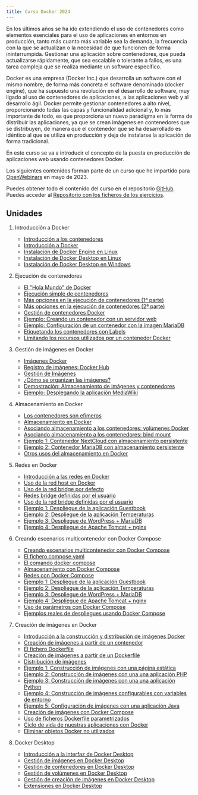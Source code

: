 ```yaml
---
title: Curso Docker 2024
---
```


En los últimos años se ha ido extendiendo el uso de contenedores como elementos esenciales para el uso de aplicaciones en entornos en producción, tanto más cuanto más variable sea la demanda, la frecuencia con la que se actualizan o la necesidad de que funcionen de forma ininterrumpida.
Gestionar una aplicación sobre contenedores, que pueda actualizarse rápidamente, que sea escalable o tolerante a fallos, es una tarea compleja que se realiza mediante un software específico.

Docker es una empresa (Docker Inc.) que desarrolla un software con el mismo nombre, de forma más concreta el software denominado (docker engine), que ha supuesto una revolución en el desarrollo de software, muy ligado al uso de contenedores de aplicaciones, a las aplicaciones web y al desarrollo ágil.
Docker permite gestionar contenedores a alto nivel, proporcionando todas las capas y funcionalidad adicional y, lo más importante de todo, es que proporciona un nuevo paradigma en la forma de distribuir las aplicaciones, ya que se crean imágenes en contenedores que se distribuyen, de manera que el contenedor que se ha desarrollado es idéntico al que se utiliza en producción y deja de instalarse la aplicación de forma tradicional.

En este curso se va a introducir el concepto de la puesta en producción de aplicaciones web usando contenedores Docker.

Los siguientes contenidos forman parte de un curso que he impartido para [OpenWebinars](https://openwebinars.net/cursos/docker-introduccion/) en mayo de 2023.

Puedes obtener todo el contenido del curso en el repositorio [GitHub](https://github.com/josedom24/curso_docker_ow). Puedes acceder al [Repositorio con los ficheros de los ejercicios](https://github.com/josedom24/ejemplos_curso_docker_ow).


## Unidades

1. Introducción a Docker
    * [Introducción a los contenedores](contenido/modulo1/01_contenedores.html)
    * [Introducción a Docker](contenido/modulo1/02_docker.html)
    * [Instalación de Docker Engine en Linux](contenido/modulo1/03_instalacion_linux.html)
    * [Instalación de Docker Desktop en Linux](contenido/modulo1/04_desktop_linux.html)
    * [Instalación de Docker Desktop en Windows](contenido/modulo1/05_desktop_windows.html)
    
2. Ejecución de contenedores
    * [El "Hola Mundo" de Docker](contenido/modulo2/01_holamundo.html) 
    * [Ejecución simple de contenedores](contenido/modulo2/02_contenedor.html) 
    * [Más opciones en la ejecución de contenedores (1ª parte)](contenido/modulo2/03_masopciones.html)
    * [Más opciones en la ejecución de contenedores (2ª parte)](contenido/modulo2/04_masopciones2.html)
    * [Gestión de contenedores Docker](contenido/modulo2/05_gestion.html)
    * [Ejemplo: Creando un contenedor con un servidor web](contenido/modulo2/06_web.html)
    * [Ejemplo: Configuración de un contenedor con la imagen MariaDB](contenido/modulo2/07_mariadb.html)
    * [Etiquetando los contenedores con Labels](contenido/modulo2/08_labels.html)
    * [Limitando los recursos utilizados por un contenedor Docker](contenido/modulo2/09_limite.html)

3. Gestión de imágenes en Docker
    * [Imágenes Docker](contenido/modulo3/01_imagenes.html)
    * [Registro de imágenes: Docker Hub](contenido/modulo3/02_dockerhub.html)
    * [Gestión de Imágenes](contenido/modulo3/03_gestion.html)
    * [¿Cómo se organizan las imágenes?](contenido/modulo3/04_organizacion.html)
    * [Demostración: Almacenamiento de imágenes y contenedores](contenido/modulo3/05_almacenamiento.html)
    * [Ejemplo: Desplegando la aplicación MediaWiki](contenido/modulo3/06_mediawiki.html)

4. Almacenamiento en Docker
    * [Los contenedores son efímeros](contenido/modulo4/01_efimeros.html)
    * [Almacenamiento en Docker](contenido/modulo4/02_almacenamiento.html)
    * [Asociando almacenamiento a los contenedores: volúmenes Docker](contenido/modulo4/03_volumen.html)
    * [Asociando almacenamiento a los contenedores: bind mount](contenido/modulo4/04_bindmount.html)
    * [Ejemplo 1: Contenedor NextCloud con almacenamiento persistente](contenido/modulo4/05_nextcloud.html)
    * [Ejemplo 2: Contenedor MariaDB con almacenamiento persistente](contenido/modulo4/06_mariadb.html)
    * [Otros usos del almacenamiento en Docker](contenido/modulo4/07_otrosusos.html)

5. Redes en Docker
    * [Introducción a las redes en Docker](contenido/modulo5/01_redes.html)
    * [Uso de la red host en Docker](contenido/modulo5/02_host.html)
    * [Uso de la red bridge por defecto](contenido/modulo5/03_bridge.html)
    * [Redes bridge definidas por el usuario](contenido/modulo5/04_usuario.html)
    * [Uso de la red bridge definidas por el usuario](contenido/modulo5/05_usuario2.html)
    * [Ejemplo 1: Despliegue de la aplicación Guestbook](contenido/modulo5/06ejemplo1.html)
    * [Ejemplo 2: Despliegue de la aplicación Temperaturas](contenido/modulo5/07_ejemplo2.html)
    * [Ejemplo 3: Despliegue de WordPress + MariaDB](contenido/modulo5/08_ejemplo3.html)
    * [Ejemplo 4: Despliegue de Apache Tomcat + nginx](contenido/modulo5/09_ejemplo4.html) 

6. Creando escenarios multicontenedor con Docker Compose
    * [Creando escenarios multicontenedor con Docker Compose](contenido/modulo6/01_compose.html)
    * [El fichero compose.yaml](contenido/modulo6/02_docker_compose.html) 
    * [El comando docker compose](contenido/modulo6/03_comando.html) 
    * [Almacenamiento con Docker Compose](contenido/modulo6/04_almacenamiento.html)
    * [Redes con Docker Compose](contenido/modulo6/05_redes.html)
    * [Ejemplo 1: Despliegue de la aplicación Guestbook](contenido/modulo6/06_ejemplo1.html)
    * [Ejemplo 2: Despliegue de la aplicación Temperaturas](contenido/modulo6/07_ejemplo2.html)
    * [Ejemplo 3: Despliegue de WordPress + MariaDB](contenido/modulo6/08_ejemplo3.html)
    * [Ejemplo 4: Despliegue de Apache Tomcat + nginx](contenido/modulo6/09_ejemplo4.html)
    * [Uso de parámetros con Docker Compose](contenido/modulo6/10_variables.html)
    * [Ejemplos reales de despliegues usando Docker Compose](contenido/modulo6/11_ejemplos.html) 

7. Creación de imágenes en Docker
    * [Introducción a la construcción y distribución de imágenes Docker](contenido/modulo7/01_introduccion.html)
    * [Creación de imágenes a partir de un contenedor](contenido/modulo7/02_contenedor.html)
    * [El fichero Dockerfile](contenido/modulo7/03_docker-file.html)
    * [Creación de imágenes a partir de un Dockerfile](contenido/modulo7/04_build.html)
    * [Distribución de imágenes](contenido/modulo7/05_distribucion.html)
    * [Ejemplo 1: Construcción de imágenes con una página estática](contenido/modulo7/06_ejemplo1.html)
    * [Ejemplo 2: Construcción de imágenes con una una aplicación PHP](contenido/modulo7/07_ejemplo2.html)
    * [Ejemplo 3: Construcción de imágenes con una una aplicación Python](contenido/modulo7/08_ejemplo3.html)
    * [Ejemplo 4: Construcción de imágenes configurables con variables de entorno](contenido/modulo7/09_ejemplo4.html)
    * [Ejemplo 5: Configuración de imágenes con una aplicación Java](contenido/modulo7/10_ejemplo5.html)
    * [Creación de imágenes con Docker Compose](contenido/modulo7/11_compose_build.html)
    * [Uso de ficheros Dockerfile parametrizados](contenido/modulo7/12_variables.html)
    * [Ciclo de vida de nuestras aplicaciones con Docker](contenido/modulo7/13_ciclodevida.html)
    * [Eliminar objetos Docker no utilizados](contenido/modulo7/14_prune.html)

8. Docker Desktop
    * [Introducción a la interfaz de Docker Desktop](contenido/modulo8/01_introduccion.html)
    * [Gestión de imágenes en Docker Desktop](contenido/modulo8/02_imagen.html)
    * [Gestión de contenedores en Docker Desktop](contenido/modulo8/03_contenedor.html)
    * [Gestión de volúmenes en Docker Desktop](contenido/modulo8/04_volumen.html)
    * [Gestión de creación de imágenes en Docker Desktop](contenido/modulo8/05_build.html)
    * [Extensiones en Docker Desktop](contenido/modulo8/06_extensiones.html)

